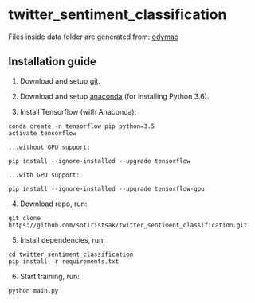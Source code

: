 # twitter_sentiment_classification

Files inside data folder are generated from: [odymao](https://github.com/odymao/Representations-for-linguistic-sentiment-content-using-computational-intelligence)



## Installation guide

1.  Download and setup [git](https://git-scm.com/downloads).
    

2.  Download and setup [anaconda](https://repo.anaconda.com/archive/Anaconda3-5.2.0-Windows-x86_64.exe) (for installing Python 3.6).
    

3.  Install Tensorflow (with Anaconda):
```
conda create -n tensorflow pip python=3.5
activate tensorflow
```

    ...without GPU support:
    
```
pip install --ignore-installed --upgrade tensorflow
```
    ...with GPU support:
```
pip install --ignore-installed --upgrade tensorflow-gpu 
```

4.  Download repo, run:

```
git clone https://github.com/sotiristsak/twitter_sentiment_classification.git
```

5.  Install dependencies, run:
```
cd twitter_sentiment_classification
pip install -r requirements.txt
```

6.  Start training, run:
```
python main.py
```
